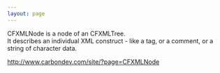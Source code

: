 ```yaml
---
layout: page
---
```


CFXMLNode is a node of an CFXMLTree.   
It describes an individual XML construct - like a tag, or a comment, or a string of character data.

http://www.carbondev.com/site/?page=CFXMLNode
